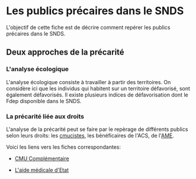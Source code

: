 # Les publics précaires dans le SNDS
<!-- SPDX-License-Identifier: MPL-2.0 -->

L'objectif de cette fiche est de décrire comment repérer les publics précaires dans le SNDS.

## Deux approches de la précarité

### L'analyse écologique 
L'analyse écologique consiste à travailler à partir des territoires. 
On considère ici que les individus qui habitent sur un territoire défavorisé, sont également défavorisés.
Il existe plusieurs indices de défavorisation dont le Fdep disponible dans le SNDS. 

### La précarité liée aux droits 
L'analyse de la précarité peut se faire par le repèrage de différents publics selon leurs droits: les [cmucistes](cmu_c.md), les bénéficaires de l'ACS, de l'[AME](aide_medicale_etat.md). 

Voici les liens vers les fiches correspondantes:
- [CMU Complémentaire](../fiches/cmu_c.md)

- [L'aide médicale d'Etat](../fiches/aide_medicale_etat.md)
